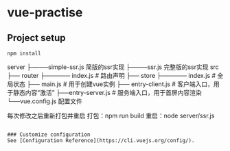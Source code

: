 # vue-practise

## Project setup
```
npm install
```
server
├────simple-ssr.js 简版的ssr实现
├────ssr.js 完整版的ssr实现
src
├── router
├────── index.js # 路由声明
├── store
├────── index.js # 全局状态
├── main.js # ⽤于创建vue实例
├── entry-client.js # 客户端⼊⼝，⽤于静态内容“激活”
├──entry-server.js # 服务端⼊⼝，⽤于⾸屏内容渲染
└──vue.config.js 配置文件


每次修改之后重新打包并重启 
打包：npm run build
重启：node server/ssr.js


```

### Customize configuration
See [Configuration Reference](https://cli.vuejs.org/config/).


